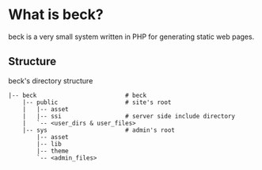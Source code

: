 # What is beck?

beck is a very small system written in PHP for generating static web pages.

## Structure

beck's directory structure

```
|-- beck                         # beck
    |-- public                   # site's root
    |   |-- asset
    |   |-- ssi                  # server side include directory
    |   `-- <user_dirs & user_files>
    |-- sys                      # admin's root
        |-- asset
        |-- lib
        |-- theme
        `-- <admin_files>
```

